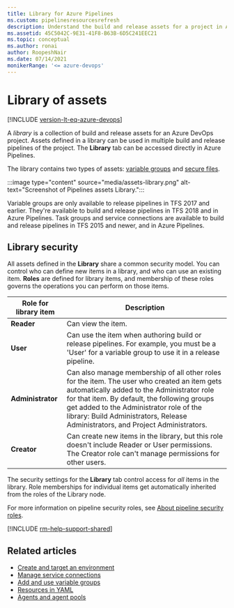 ```yaml
---
title: Library for Azure Pipelines
ms.custom: pipelinesresourcesrefresh
description: Understand the build and release assets for a project in Azure Pipelines and Team Foundation Server (TFS).
ms.assetid: 45C5042C-9E31-41F8-B63B-6D5C241EEC21
ms.topic: conceptual
ms.author: ronai
author: RoopeshNair
ms.date: 07/14/2021
monikerRange: '<= azure-devops'
---
```


# Library of assets

[!INCLUDE [version-lt-eq-azure-devops](../../includes/version-lt-eq-azure-devops.md)]

A *library* is a collection of build and release assets for an Azure DevOps project.
Assets defined in a library can be used in multiple build and release pipelines of the project.
The **Library** tab can be accessed directly in Azure Pipelines.

The library contains two types of assets: [variable groups](variable-groups.md) and [secure files](secure-files.md).

:::image type="content" source="media/assets-library.png" alt-text="Screenshot of Pipelines assets Library.":::

Variable groups are only available to release pipelines in TFS 2017 and earlier. They're available to build and release pipelines in TFS 2018 and in Azure Pipelines. Task groups and service connections are available to build and release pipelines in TFS 2015 and newer, and in Azure Pipelines.



## Library security

All assets defined in the **Library** share a common security model. You can control who can define new items in a library,
and who can use an existing item. **Roles** are defined for library items, and membership of these roles governs the
operations you can perform on those items.

| Role for library item | Description |
|-------------------------|---------|
| **Reader** | Can view the item. |
| **User** | Can use the item when authoring build or release pipelines. For example, you must be a 'User' for a variable group to use it in a release pipeline.  |
| **Administrator** | Can also manage membership of all other roles for the item. The user who created an item gets automatically added to the Administrator role for that item. By default, the following groups get added to the Administrator role of the library: Build Administrators, Release Administrators, and Project Administrators.|
|**Creator** | Can create new items in the library, but this role doesn't include Reader or User permissions. The Creator role can't manage permissions for other users.

The security settings for the **Library** tab control access for _all_ items in the library. Role memberships for individual items get automatically inherited from the roles of the Library node.

For more information on pipeline security roles, see [About pipeline security roles](../../organizations/security/about-security-roles.md).

[!INCLUDE [rm-help-support-shared](../includes/rm-help-support-shared.md)]

## Related articles

- [Create and target an environment](../process/environments.md)
- [Manage service connections](service-endpoints.md)
- [Add and use variable groups](variable-groups.md)
- [Resources in YAML](../process/resources.md)
- [Agents and agent pools](../agents/agents.md)
